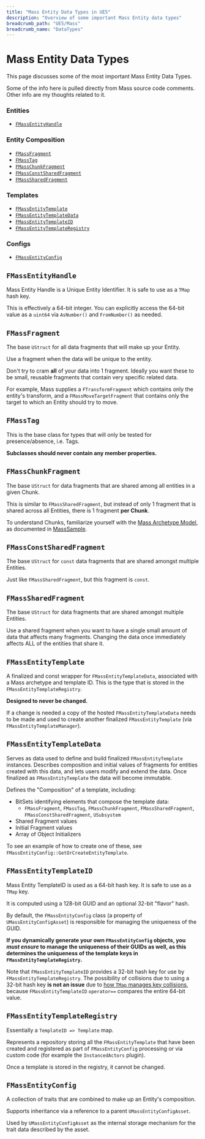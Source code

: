 ```yaml
---
title: "Mass Entity Data Types in UE5"
description: "Overview of some important Mass Entity data types"
breadcrumb_path: "UE5/Mass"
breadcrumb_name: "DataTypes"
---
```


# Mass Entity Data Types

This page discusses some of the most important Mass Entity Data Types.

Some of the info here is pulled directly from Mass source code comments.
Other info are my thoughts related to it.

### Entities

- [`FMassEntityHandle`](#FMassEntityHandle)

### Entity Composition

- [`FMassFragment`](#FMassFragment)
- [`FMassTag`](#FMassTag)
- [`FMassChunkFragment`](#FMassChunkFragment)
- [`FMassConstSharedFragment`](#FMassConstSharedFragment)
- [`FMassSharedFragment`](#FMassSharedFragment)

### Templates

- [`FMassEntityTemplate`](#FMassEntityTemplate)
- [`FMassEntityTemplateData`](#FMassEntityTemplateData)
- [`FMassEntityTemplateID`](#FMassEntityTemplateID)
- [`FMassEntityTemplateRegistry`](#FMassEntityTemplateRegistry)

### Configs

- [`FMassEntityConfig`](#FMassEntityConfig)


<a id='FMassEntityHandle'></a>
## `FMassEntityHandle`

Mass Entity Handle is a Unique Entity Identifier.
It is safe to use as a `TMap` hash key.

This is effectively a 64-bit integer.
You can explicitly access the 64-bit value as a `uint64` via `AsNumber()` and `FromNumber()`
as needed.


<a id='FMassFragment'></a>
## `FMassFragment`

The base `UStruct` for all data fragments that will make up your Entity.

Use a fragment when the data will be unique to the entity.

Don't try to cram **all** of your data into 1 fragment.
Ideally you want these to be small, reusable fragments that contain
very specific related data.

For example, Mass supplies a `FTransformFragment` which contains only
the entity's transform, and a `FMassMoveTargetFragment` that contains only
the target to which an Entity should try to move.


<a id='FMassTag'></a>
## `FMassTag`

This is the base class for types that will only be tested for presence/absence, i.e. Tags.

**Subclasses should never contain any member properties.**


<a id='FMassChunkFragment'></a>
## `FMassChunkFragment`

The base `UStruct` for data fragments that are shared among all entities in a given Chunk.

This is similar to `FMassSharedFragment`, but instead of only 1 fragment that is shared
across all Entities, there is 1 fragment **per Chunk**.

To understand Chunks, familiarize yourself with the
[Mass Archetype Model](https://github.com/Megafunk/MassSample?tab=readme-ov-file#mass-arch-mod),
as documented in [MassSample](https://github.com/Megafunk/MassSample).


<a id='FMassConstSharedFragment'></a>
## `FMassConstSharedFragment`

The base `UStruct` for `const` data fragments that are shared amongst multiple Entities.

Just like `FMassSharedFragment`, but this fragment is `const`.


<a id='FMassSharedFragment'></a>
## `FMassSharedFragment`

The base `UStruct` for data fragments that are shared amongst multiple Entities.

Use a shared fragment when you want to have a single small amount of data
that affects many fragments.  Changing the data once immediately affects
ALL of the entities that share it.


<a id='FMassEntityTemplate'></a>
## `FMassEntityTemplate`

A finalized and const wrapper for `FMassEntityTemplateData`,
associated with a Mass archetype and template ID.
This is the type that is stored in the `FMassEntityTemplateRegistry`.

**Designed to never be changed.**

If a change is needed a copy of the hosted `FMassEntityTemplateData`
needs to be made and used to create another finalized `FMassEntityTemplate`
(via `FMassEntityTemplateManager`).


<a id='FMassEntityTemplateData'></a>
## `FMassEntityTemplateData`

Serves as data used to define and build finalized `FMassEntityTemplate` instances.
Describes composition and initial values of fragments for entities created with
this data, and lets users modify and extend the data.
Once finalized as `FMassEntityTemplate` the data will become immutable.

Defines the "Composition" of a template, including:

- BitSets identifying elements that compose the template data:
  - `FMassFragment`, `FMassTag`, `FMassChunkFragment`, `FMassSharedFragment`, `FMassConstSharedFragment`, `USubsystem`
- Shared Fragment values
- Initial Fragment values
- Array of Object Initializers

To see an example of how to create one of these, see `FMassEntityConfig::GetOrCreateEntityTemplate`.


<a id='FMassEntityTemplateID'></a>
## `FMassEntityTemplateID`

Mass Entity TemplateID is used as a 64-bit hash key.
It is safe to use as a `TMap` key.

It is computed using a 128-bit GUID and an optional 32-bit "flavor" hash.

By default, the `FMassEntityConfig` class (a property of `UMassEntityConfigAsset`)
is responsible for managing the uniqueness of the GUID.

**If you dynamically generate your own `FMassEntityConfig` objects,
you *must ensure* to manage the uniqueness of their GUIDs as well,
as this determines the uniqueness of the template keys in `FMassEntityTemplateRegistry`.**

Note that `FMassEntityTemplateID` provides a 32-bit hash key for use by
`FMassEntityTemplateRegistry`. The possibility of collisions due to using
a 32-bit hash key **is not an issue** due to
[how `TMap` manages key collisions](/UE5/Core/TMap),
because `FMassEntityTemplateID` `operator==` compares the entire 64-bit value.


<a id='FMassEntityTemplateRegistry'></a>
## `FMassEntityTemplateRegistry`

Essentially a `TemplateID => Template` map.

Represents a repository storing all the `FMassEntityTemplate` that have been created
and registered as part of `FMassEntityConfig`
processing or via custom code (for example the `InstancedActors` plugin).

Once a template is stored in the registry, it cannot be changed.


<a id='FMassEntityConfig'></a>
## `FMassEntityConfig`

A collection of traits that are combined to make up an Entity's composition.

Supports inheritance via a reference to a parent `UMassEntityConfigAsset`.

Used by `UMassEntityConfigAsset` as the internal storage mechanism for the
trait data described by the asset.
